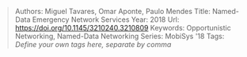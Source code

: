 > Authors: Miguel Tavares, Omar Aponte, Paulo Mendes
> Title: Named-Data Emergency Network Services
> Year: 2018
> Url: https://doi.org/10.1145/3210240.3210809
> Keywords: Opportunistic Networking, Named-Data Networking
> Series: MobiSys '18
> Tags: *Define your own tags here, separate by comma*